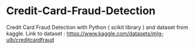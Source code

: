# Credit-Card-Fraud-Detection
Credit Card Fraud Detection with Python ( scikit library ) and dataset from kaggle.
Link to dataset : https://www.kaggle.com/datasets/mlg-ulb/creditcardfraud
